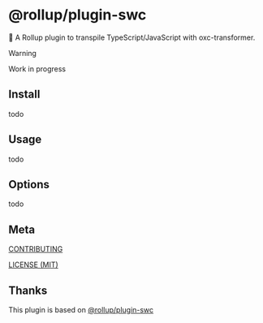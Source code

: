 # @rollup/plugin-swc

🍣 A Rollup plugin to transpile TypeScript/JavaScript with oxc-transformer.

> [!WARNING]
> Work in progress

## Install

todo

## Usage

todo

## Options

todo

## Meta

[CONTRIBUTING](/CONTRIBUTING.md)

[LICENSE (MIT)](/LICENSE)

## Thanks

This plugin is based on [@rollup/plugin-swc](https://github.com/rollup/plugins/tree/master/packages/swc#readme)
